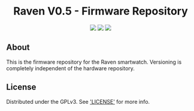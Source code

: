 <h1 align="center">
    <br>
    Raven V0.5 - Firmware Repository
    <br>
</h1>
<p align="center">
    <img src="https://img.shields.io/static/v1?label=release-version&message=0&color=green">
    <img src="https://img.shields.io/static/v1?label=build-version&message=0.5&color=green">
    <img src="https://img.shields.io/static/v1?label=language&message=C++&color=blue">
</p>
<p align="center"></p>

## About
This is the firmware repository for the Raven smartwatch. Versioning is completely independent of the hardware repository.

## License

Distributed under the GPLv3. See ['LICENSE'](LICENSE) for more info.
